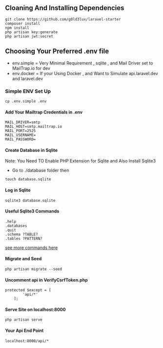 ## Cloaning And Installing Dependencies

```
git clone https://github.com/g0ld3lux/laravel-starter
composer install
npm install
php artisan key:generate
php artisan jwt:secret
```


## Choosing Your Preferred .env file

- env.simple = Very Minimal Requirement , sqlite , and Mail Driver set to MailTrap.io for dev
- env.docker = If your Using Docker , and Want to Simulate api.laravel.dev and laravel.dev 


### Simple ENV Set Up

```
cp .env.simple .env
```

#### Add Your Mailtrap Credentials in .env

```
MAIL_DRIVER=smtp
MAIL_HOST=smtp.mailtrap.io
MAIL_PORT=2525
MAIL_USERNAME=
MAIL_PASSWORD=

```

#### Create Database in Sqlite

Note: You Need TO Enable PHP Extension for Sqlite and Also Install Sqlite3

- Go to ./database folder then

```
touch database.sqlite
```

#### Log in Sqlite

```
sqlite3 database.sqlite
```

#### Useful Sqlite3 Commands

```
.help
.databases
.quit
.schema ?TABLE?
.tables ?PATTERN?
```

[see more commands here]((https://www.tutorialspoint.com/sqlite/sqlite_commands.htm))

#### Migrate and Seed

```
php artisan migrate --seed
```

#### Uncomment api in VerifyCsrfToken.php

```
protected $except = [
        'api/*'
    ];
```

#### Serve Site on localhost:8000

```
php artisan serve
```

#### Your Api End Point

```
localhost:8000/api/*
```